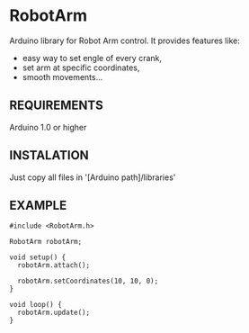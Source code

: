 RobotArm
========

Arduino library for Robot Arm control. It provides features like:
- easy way to set engle of every crank,
- set arm at specific coordinates,
- smooth movements...


REQUIREMENTS
------------

Arduino 1.0 or higher


INSTALATION
-----------

Just copy all files in '[Arduino path]/libraries'


EXAMPLE
-------

    #include <RobotArm.h>
    
    RobotArm robotArm;
    
    void setup() {
      robotArm.attach();
      
      robotArm.setCoordinates(10, 10, 0);
    }
    
    void loop() {
      robotArm.update();
    }
